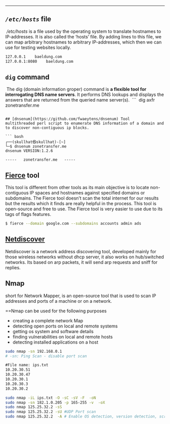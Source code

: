 --- 

## _`/etc/hosts`_ file
 _/etc/hosts_ is a file used by the operating system to translate hostnames to IP-addresses. It is also called the ‘hosts’ file. By adding lines to this file, we can map arbitrary hostnames to arbitrary IP-addresses, which then we can use for testing websites locally.
 
``` txt
127.0.0.1    baeldung.com
127.0.0.1:8080    baeldung.com
```

## `dig` command
 The dig (domain information groper) command is **a flexible tool for interrogating DNS name servers**. It performs DNS lookups and displays the answers that are returned from the queried name server(s).
 ```
 dig axfr zonetransfer.me
```

## [dnsenum](https://github.com/fwaeytens/dnsenum) Tool
multithreaded perl script to enumerate DNS information of a domain and to discover non-contiguous ip blocks.

``` bash
┌──(skullhat㉿skullhat)-[~]
└─$ dnsenum zonetransfer.me
dnsenum VERSION:1.2.6

-----   zonetransfer.me   -----
```

## [Fierce](https://github.com/mschwager/fierce) tool 

This tool is different from other tools as its main objective is to locate non-contiguous IP spaces and hostnames against specified domains or subdomains. The Fierce tool doesn’t scan the total internet for our results but the results which it finds are really helpful in the process. This tool is open-source and free to use. The Fierce tool is very easier to use due to its tags of flags features.

``` bash
$ fierce --domain google.com --subdomains accounts admin ads 
```

## [Netdiscover](https://github.com/netdiscover-scanner/netdiscover)

Netdiscover is a network address discovering tool, developed mainly for those wireless networks without dhcp server, it also works on hub/switched networks. Its based on arp packets, it will send arp requests and sniff for replies.

## Nmap

 short for Network Mapper, is an open-source tool that is used to scan IP addresses and ports of a machine or on a network.
 
==Nmap can be used for the following purposes 

-   creating a complete network Map
-   detecting open ports on local and remote systems
-   getting os system and software details
-   finding vulnerabilities on local and remote hosts
-   detecting installed applications on a host

``` bash
sudo nmap -sn 192.168.0.1 
# -sn: Ping Scan - disable port scan
```

``` txt 
#File name: ips.txt
10.20.30.51
10.20.30.47
10.20.30.1
10.20.30.3
10.20.30.2
```


``` bash
sudo nmap -iL ips.txt -O -sC -sV -F  -oN
sudo nmap -sn 182.1.0.205 -p 165-255 -v  -oX 
sudo nmap 125.25.32.2 -sS 
sudo nmap 125.25.32.2 -sU #UDP Port scan
sudo nmap 125.25.32.2  -A # Enable OS detection, version detection, script scanning, and traceroute

```


